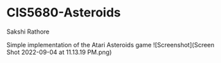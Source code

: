 # CIS5680-Asteroids
Sakshi Rathore

Simple implementation of the Atari Asteroids game
![Screenshot](Screen Shot 2022-09-04 at 11.13.19 PM.png)
